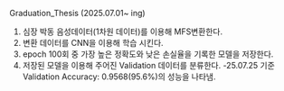 Graduation_Thesis
(2025.07.01~ ing)

1. 심장 박동 음성데이터(1차원 데이터)를 이용해 MFS변환한다.
2. 변환 데이터를 CNN을 이용해 학습 시킨다.
3. epoch 100회 중 가장 높은 정확도와 낮은 손실율을 기록한 모델을 저장한다.
4. 저장된 모델을 이용해 주어진 Validation 데이터를 분류한다.
 -25.07.25 기준 Validation Accuracy: 0.9568(95.6%)의 성능을 나타냄.